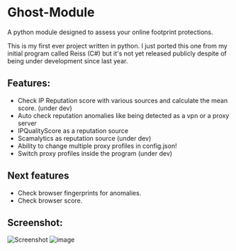 # Ghost-Module
A python module designed to assess your online footprint protections.

This is my first ever project written in python. I just ported this one from my initial program called Reiss (C#) but it's not yet released publicly despite of being under development since last year.

## Features:
- Check IP Reputation score with various sources and calculate the mean score. (under dev)
- Auto check reputation anomalies like being detected as a vpn or a proxy server
- IPQualityScore as a reputation source
- Scamalytics as reputation source (under dev)
- Ability to change multiple proxy profiles in config.json!
- Switch proxy profiles inside the program (under dev)

## Next features
- Check browser fingerprints for anomalies.
- Check browser score.

## Screenshot:
![Screenshot](https://raw.githubusercontent.com/kntjspr/Ghost-Module/main/src/Screenshot.png)
![image](https://user-images.githubusercontent.com/65537922/170803039-b1e43540-97b3-4244-a6c9-e9e210e6827f.png)
